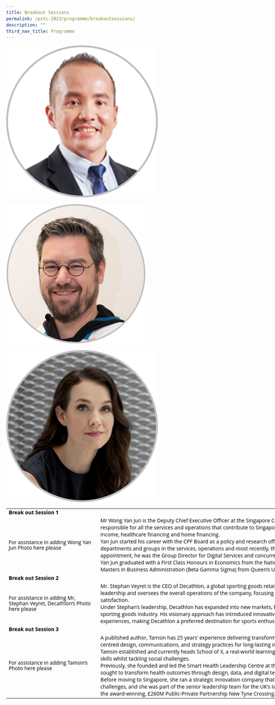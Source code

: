 ```yaml
---
title: Breakout Sessions
permalink: /pstc-2023/programme/breakoutsessions/
description: ""
third_nav_title: Programme
---
```

![Wong Yan Jun](/images/pst%20convention%20breakout%20speaker_wong%20yan%20jun.png)

![Stephan Veyret](/images/pst%20convention%20breakout%20speaker_stephan%20veryret.png)

![Tamsin Greulich Smith](/images/pst%20convention%20breakout%20speaker_tamsin.png)

   <!--tr {mso-height-source:auto;} col {mso-width-source:auto;} td {padding-top:1.0px; padding-right:1.0px; padding-left:1.0px; mso-ignore:padding; color:windowtext; font-size:18.0pt; font-weight:400; font-style:normal; text-decoration:none; font-family:Arial; mso-generic-font-family:auto; mso-font-charset:0; text-align:general; vertical-align:bottom; border:none; mso-background-source:auto; mso-pattern:auto;} .oa1 {border:.25pt solid #AFABAB; background:white; mso-pattern:auto none; vertical-align:top; padding-bottom:3.6pt; padding-left:7.2pt; padding-top:3.6pt; padding-right:7.2pt;} .oa2 {border:.25pt solid; background:#59ABAA; mso-pattern:auto none; text-align:justify; vertical-align:top; padding-bottom:3.6pt; padding-left:7.2pt; padding-top:3.6pt; padding-right:7.2pt;} .oa3 {border:.25pt solid #AFABAB; vertical-align:top; padding-bottom:3.6pt; padding-left:7.2pt; padding-top:3.6pt; padding-right:7.2pt;} .oa4 {border:.25pt solid; text-align:justify; vertical-align:top; padding-bottom:3.6pt; padding-left:7.2pt; padding-top:3.6pt; padding-right:7.2pt;} -->

<table style="border-collapse:
 collapse;width:779pt;mso-yfti-tbllook:1568" width="1558" cellspacing="0" cellpadding="0" border="0"><colgroup><col style="mso-width-source:userset;width:181pt" width="362"> <col style="mso-width-source:userset;width:598pt" width="1196"></colgroup><tbody><tr><td style="width:779pt" width="1558" class="oa1" colspan="2"><p style="language:en-US;line-height:107%;margin-top:0pt;margin-bottom:0pt;
  margin-left:0in;text-align:left;direction:ltr;unicode-bidi:embed;mso-line-break-override:
  none;word-break:normal;punctuation-wrap:hanging"><span style="font-size:10.5pt;
  font-family:&quot;Open Sans&quot;;mso-ascii-font-family:&quot;Open Sans&quot;;mso-fareast-font-family:
  &quot;Open Sans&quot;;mso-bidi-font-family:&quot;Open Sans&quot;;color:black;mso-color-index:
  1;mso-font-kerning:12.0pt;language:en-US;font-weight:bold;mso-style-textfill-type:
  solid;mso-style-textfill-fill-themecolor:text1;mso-style-textfill-fill-color:
  black;mso-style-textfill-fill-alpha:100.0%">Break out Session 1</span></p></td></tr><tr style="mso-height-source:userset;height:19.21pt" height="38"><td style="height:19.21pt;width:181pt" width="362" class="oa3" height="38"><p style="language:en-US;line-height:107%;margin-top:0pt;margin-bottom:0pt;
  margin-left:0in;text-align:left;direction:ltr;unicode-bidi:embed;mso-line-break-override:
  none;word-break:normal;punctuation-wrap:hanging"><span style="font-size:10.5pt;
  font-family:&quot;Open Sans&quot;;mso-ascii-font-family:&quot;Open Sans&quot;;mso-fareast-font-family:
  &quot;Open Sans&quot;;mso-bidi-font-family:&quot;Open Sans&quot;;color:black;mso-color-index:
  13;mso-font-kerning:12.0pt;language:en-SG;mso-style-textfill-type:solid;
  mso-style-textfill-fill-themecolor:dark1;mso-style-textfill-fill-color:black;
  mso-style-textfill-fill-alpha:100.0%">For assistance in adding </span><span style="font-size:10.5pt;font-family:&quot;Open Sans&quot;;mso-ascii-font-family:&quot;Open Sans&quot;;
  mso-fareast-font-family:&quot;Open Sans&quot;;mso-bidi-font-family:&quot;Open Sans&quot;;
  color:black;mso-color-index:13;mso-font-kerning:12.0pt;language:en-SG;
  mso-style-textfill-type:solid;mso-style-textfill-fill-themecolor:dark1;
  mso-style-textfill-fill-color:black;mso-style-textfill-fill-alpha:100.0%">Wong Yan Jun</span><span style="font-size:10.5pt;font-family:&quot;Open Sans&quot;;
  mso-ascii-font-family:&quot;Open Sans&quot;;mso-fareast-font-family:&quot;Open Sans&quot;;
  mso-bidi-font-family:&quot;Open Sans&quot;;color:black;mso-color-index:13;mso-font-kerning:
  12.0pt;language:en-SG;mso-style-textfill-type:solid;mso-style-textfill-fill-themecolor:
  dark1;mso-style-textfill-fill-color:black;mso-style-textfill-fill-alpha:100.0%"> Photo here please</span></p></td><td style="width:598pt" width="1196" class="oa3"><p style="language:en-US;line-height:normal;margin-top:0pt;margin-bottom:
  0pt;margin-left:0in;text-indent:0in;text-align:left;direction:ltr;unicode-bidi:
  embed;mso-line-break-override:none;word-break:normal;punctuation-wrap:hanging"><span style="font-size:10.5pt;font-family:&quot;Open Sans&quot;;mso-ascii-font-family:&quot;Open Sans&quot;;
  mso-fareast-font-family:&quot;Open Sans&quot;;mso-bidi-font-family:&quot;Open Sans&quot;;
  color:black;mso-color-index:13;mso-font-kerning:12.0pt;language:en-US;
  mso-style-textfill-type:solid;mso-style-textfill-fill-themecolor:dark1;
  mso-style-textfill-fill-color:black;mso-style-textfill-fill-alpha:100.0%">Mr</span><span style="font-size:10.5pt;font-family:&quot;Open Sans&quot;;mso-ascii-font-family:&quot;Open Sans&quot;;
  mso-fareast-font-family:&quot;Open Sans&quot;;mso-bidi-font-family:&quot;Open Sans&quot;;
  color:black;mso-color-index:13;mso-font-kerning:12.0pt;language:en-US;
  mso-style-textfill-type:solid;mso-style-textfill-fill-themecolor:dark1;
  mso-style-textfill-fill-color:black;mso-style-textfill-fill-alpha:100.0%"> Wong Yan Jun is the Deputy Chief Executive Officer at the Singapore Central Provident Fund (CPF) Board. He is responsible for all the services and operations that contribute to Singaporeans’ secure retirement, through lifelong income, healthcare financing and home financing.</span></p><p style="language:en-US;line-height:normal;margin-top:0pt;margin-bottom:
  0pt;margin-left:0in;text-indent:0in;text-align:left;direction:ltr;unicode-bidi:
  embed;mso-line-break-override:none;word-break:normal;punctuation-wrap:hanging"></p><p style="language:en-US;line-height:normal;margin-top:0pt;margin-bottom:
  0pt;margin-left:0in;text-indent:0in;text-align:left;direction:ltr;unicode-bidi:
  embed;mso-line-break-override:none;word-break:normal;punctuation-wrap:hanging"><span style="font-size:10.5pt;font-family:&quot;Open Sans&quot;;mso-ascii-font-family:&quot;Open Sans&quot;;
  mso-fareast-font-family:&quot;Open Sans&quot;;mso-bidi-font-family:&quot;Open Sans&quot;;
  color:black;mso-color-index:13;mso-font-kerning:12.0pt;language:en-US;
  mso-style-textfill-type:solid;mso-style-textfill-fill-themecolor:dark1;
  mso-style-textfill-fill-color:black;mso-style-textfill-fill-alpha:100.0%">Yan Jun started his career with the CPF Board as a policy and research officer in 2006.&nbsp;Over the years, he has led departments and groups in the services, operations and most recently, the technology domains. Prior to his current appointment, he was the Group Director for Digital Services and concurrently the Chief Information Officer.</span></p><p style="language:en-US;line-height:normal;margin-top:0pt;margin-bottom:
  0pt;margin-left:0in;text-indent:0in;text-align:left;direction:ltr;unicode-bidi:
  embed;mso-line-break-override:none;word-break:normal;punctuation-wrap:hanging"></p><p style="language:en-US;line-height:normal;margin-top:0pt;margin-bottom:
  0pt;margin-left:0in;text-indent:0in;text-align:left;direction:ltr;unicode-bidi:
  embed;mso-line-break-override:none;word-break:normal;punctuation-wrap:hanging"><span style="font-size:10.5pt;font-family:&quot;Open Sans&quot;;mso-ascii-font-family:&quot;Open Sans&quot;;
  mso-fareast-font-family:&quot;Open Sans&quot;;mso-bidi-font-family:&quot;Open Sans&quot;;
  color:black;mso-color-index:13;mso-font-kerning:12.0pt;language:en-US;
  mso-style-textfill-type:solid;mso-style-textfill-fill-themecolor:dark1;
  mso-style-textfill-fill-color:black;mso-style-textfill-fill-alpha:100.0%">Yan Jun graduated with a First Class </span><span style="font-size:10.5pt;
  font-family:&quot;Open Sans&quot;;mso-ascii-font-family:&quot;Open Sans&quot;;mso-fareast-font-family:
  &quot;Open Sans&quot;;mso-bidi-font-family:&quot;Open Sans&quot;;color:black;mso-color-index:
  13;mso-font-kerning:12.0pt;language:en-US;mso-style-textfill-type:solid;
  mso-style-textfill-fill-themecolor:dark1;mso-style-textfill-fill-color:black;
  mso-style-textfill-fill-alpha:100.0%">Honours</span><span style="font-size:
  10.5pt;font-family:&quot;Open Sans&quot;;mso-ascii-font-family:&quot;Open Sans&quot;;mso-fareast-font-family:
  &quot;Open Sans&quot;;mso-bidi-font-family:&quot;Open Sans&quot;;color:black;mso-color-index:
  13;mso-font-kerning:12.0pt;language:en-US;mso-style-textfill-type:solid;
  mso-style-textfill-fill-themecolor:dark1;mso-style-textfill-fill-color:black;
  mso-style-textfill-fill-alpha:100.0%"> in Economics from the National University of Singapore. He also has a Masters in Business Administration (Beta Gamma Sigma) from Queen’s University in Canada.&nbsp;</span></p></td></tr><tr style="mso-height-source:userset;height:11.43pt" height="23"><td style="height:11.43pt;
  width:779pt" width="1558" class="oa3" height="23" colspan="2"><p style="language:en-US;line-height:107%;margin-top:0pt;margin-bottom:0pt;
  margin-left:0in;text-align:left;direction:ltr;unicode-bidi:embed;mso-line-break-override:
  none;word-break:normal;punctuation-wrap:hanging"><span style="font-size:10.5pt;
  font-family:&quot;Open Sans&quot;;mso-ascii-font-family:&quot;Open Sans&quot;;mso-fareast-font-family:
  &quot;Open Sans&quot;;mso-bidi-font-family:&quot;Open Sans&quot;;color:black;mso-color-index:
  13;mso-font-kerning:12.0pt;language:en-US;font-weight:bold;mso-style-textfill-type:
  solid;mso-style-textfill-fill-themecolor:dark1;mso-style-textfill-fill-color:
  black;mso-style-textfill-fill-alpha:100.0%">Break out Session 2</span></p></td></tr><tr style="mso-height-source:userset;height:11.43pt" height="23"><td style="height:11.43pt;width:181pt" width="362" class="oa3" height="23"><p style="language:en-US;line-height:107%;margin-top:0pt;margin-bottom:0pt;
  margin-left:0in;text-align:left;direction:ltr;unicode-bidi:embed;mso-line-break-override:
  none;word-break:normal;punctuation-wrap:hanging"><span style="font-size:10.5pt;
  font-family:&quot;Open Sans&quot;;mso-ascii-font-family:&quot;Open Sans&quot;;mso-fareast-font-family:
  &quot;Open Sans&quot;;mso-bidi-font-family:&quot;Open Sans&quot;;color:black;mso-color-index:
  13;mso-font-kerning:12.0pt;language:en-SG;mso-style-textfill-type:solid;
  mso-style-textfill-fill-themecolor:dark1;mso-style-textfill-fill-color:black;
  mso-style-textfill-fill-alpha:100.0%">For assistance in adding Mr, Stephan </span><span style="font-size:10.5pt;font-family:&quot;Open Sans&quot;;mso-ascii-font-family:&quot;Open Sans&quot;;
  mso-fareast-font-family:&quot;Open Sans&quot;;mso-bidi-font-family:&quot;Open Sans&quot;;
  color:black;mso-color-index:13;mso-font-kerning:12.0pt;language:en-SG;
  mso-style-textfill-type:solid;mso-style-textfill-fill-themecolor:dark1;
  mso-style-textfill-fill-color:black;mso-style-textfill-fill-alpha:100.0%">Veyret</span><span style="font-size:10.5pt;font-family:&quot;Open Sans&quot;;mso-ascii-font-family:&quot;Open Sans&quot;;
  mso-fareast-font-family:&quot;Open Sans&quot;;mso-bidi-font-family:&quot;Open Sans&quot;;
  color:black;mso-color-index:13;mso-font-kerning:12.0pt;language:en-SG;
  mso-style-textfill-type:solid;mso-style-textfill-fill-themecolor:dark1;
  mso-style-textfill-fill-color:black;mso-style-textfill-fill-alpha:100.0%">, Decathlon’s Photo here please</span></p></td><td style="width:598pt" width="1196" class="oa3"><p style="language:en-US;line-height:normal;margin-top:0pt;margin-bottom:
  0pt;margin-left:0in;text-indent:0in;text-align:left;direction:ltr;unicode-bidi:
  embed;mso-line-break-override:none;word-break:normal;punctuation-wrap:hanging"><span style="font-size:10.5pt;font-family:&quot;Open Sans&quot;;mso-ascii-font-family:&quot;Open Sans&quot;;
  mso-fareast-font-family:&quot;Open Sans&quot;;mso-bidi-font-family:&quot;Open Sans&quot;;
  color:black;mso-color-index:13;mso-font-kerning:12.0pt;language:en-US;
  mso-style-textfill-type:solid;mso-style-textfill-fill-themecolor:dark1;
  mso-style-textfill-fill-color:black;mso-style-textfill-fill-alpha:100.0%">Mr. Stephan </span><span style="font-size:10.5pt;font-family:&quot;Open Sans&quot;;
  mso-ascii-font-family:&quot;Open Sans&quot;;mso-fareast-font-family:&quot;Open Sans&quot;;
  mso-bidi-font-family:&quot;Open Sans&quot;;color:black;mso-color-index:13;mso-font-kerning:
  12.0pt;language:en-US;mso-style-textfill-type:solid;mso-style-textfill-fill-themecolor:
  dark1;mso-style-textfill-fill-color:black;mso-style-textfill-fill-alpha:100.0%">Veyret</span><span style="font-size:10.5pt;font-family:&quot;Open Sans&quot;;mso-ascii-font-family:&quot;Open Sans&quot;;
  mso-fareast-font-family:&quot;Open Sans&quot;;mso-bidi-font-family:&quot;Open Sans&quot;;
  color:black;mso-color-index:13;mso-font-kerning:12.0pt;language:en-US;
  mso-style-textfill-type:solid;mso-style-textfill-fill-themecolor:dark1;
  mso-style-textfill-fill-color:black;mso-style-textfill-fill-alpha:100.0%"> is the CEO of Decathlon, a global sporting goods retailer. As the CEO, he provides strategic leadership and oversees the overall operations of the company, focusing on driving growth, innovation, and customer satisfaction.</span></p><p style="language:en-US;line-height:normal;margin-top:0pt;margin-bottom:
  0pt;margin-left:0in;text-indent:0in;text-align:left;direction:ltr;unicode-bidi:
  embed;mso-line-break-override:none;word-break:normal;punctuation-wrap:hanging"></p><p style="language:en-US;line-height:normal;margin-top:0pt;margin-bottom:
  0pt;margin-left:0in;text-indent:0in;text-align:left;direction:ltr;unicode-bidi:
  embed;mso-line-break-override:none;word-break:normal;punctuation-wrap:hanging"><span style="font-size:10.5pt;font-family:&quot;Open Sans&quot;;mso-ascii-font-family:&quot;Open Sans&quot;;
  mso-fareast-font-family:&quot;Open Sans&quot;;mso-bidi-font-family:&quot;Open Sans&quot;;
  color:black;mso-color-index:13;mso-font-kerning:12.0pt;language:en-US;
  mso-style-textfill-type:solid;mso-style-textfill-fill-themecolor:dark1;
  mso-style-textfill-fill-color:black;mso-style-textfill-fill-alpha:100.0%">Under Stephan’s leadership, Decathlon has expanded into new markets, becoming a leading player in the global sporting goods industry. His visionary approach has introduced innovative product lines and elevated customer experiences, making Decathlon a preferred destination for sports enthusiasts of all levels.</span></p></td></tr><tr style="mso-height-source:userset;height:11.43pt" height="23"><td style="height:11.43pt;
  width:779pt" width="1558" class="oa3" height="23" colspan="2"><p style="language:en-US;line-height:107%;margin-top:0pt;margin-bottom:0pt;
  margin-left:0in;text-align:left;direction:ltr;unicode-bidi:embed;mso-line-break-override:
  none;word-break:normal;punctuation-wrap:hanging"><span style="font-size:10.5pt;
  font-family:&quot;Open Sans&quot;;mso-ascii-font-family:&quot;Open Sans&quot;;mso-fareast-font-family:
  &quot;Open Sans&quot;;mso-bidi-font-family:&quot;Open Sans&quot;;color:black;mso-color-index:
  13;mso-font-kerning:12.0pt;language:en-US;font-weight:bold;mso-style-textfill-type:
  solid;mso-style-textfill-fill-themecolor:dark1;mso-style-textfill-fill-color:
  black;mso-style-textfill-fill-alpha:100.0%">Break out Session 3</span></p></td></tr><tr style="mso-height-source:userset;height:11.43pt" height="23"><td style="height:11.43pt;width:181pt" width="362" class="oa3" height="23"><p style="language:en-US;line-height:107%;margin-top:0pt;margin-bottom:0pt;
  margin-left:0in;text-align:left;direction:ltr;unicode-bidi:embed;mso-line-break-override:
  none;word-break:normal;punctuation-wrap:hanging"><span style="font-size:10.5pt;
  font-family:&quot;Open Sans&quot;;mso-ascii-font-family:&quot;Open Sans&quot;;mso-fareast-font-family:
  &quot;Open Sans&quot;;mso-bidi-font-family:&quot;Open Sans&quot;;color:black;mso-color-index:
  13;mso-font-kerning:12.0pt;language:en-SG;mso-style-textfill-type:solid;
  mso-style-textfill-fill-themecolor:dark1;mso-style-textfill-fill-color:black;
  mso-style-textfill-fill-alpha:100.0%">For assistance in adding </span><span style="font-size:10.5pt;font-family:&quot;Open Sans&quot;;mso-ascii-font-family:&quot;Open Sans&quot;;
  mso-fareast-font-family:&quot;Open Sans&quot;;mso-bidi-font-family:&quot;Open Sans&quot;;
  color:black;mso-color-index:13;mso-font-kerning:12.0pt;language:en-SG;
  mso-style-textfill-type:solid;mso-style-textfill-fill-themecolor:dark1;
  mso-style-textfill-fill-color:black;mso-style-textfill-fill-alpha:100.0%">Tamsin’s</span><span style="font-size:10.5pt;font-family:&quot;Open Sans&quot;;mso-ascii-font-family:&quot;Open Sans&quot;;
  mso-fareast-font-family:&quot;Open Sans&quot;;mso-bidi-font-family:&quot;Open Sans&quot;;
  color:black;mso-color-index:13;mso-font-kerning:12.0pt;language:en-SG;
  mso-style-textfill-type:solid;mso-style-textfill-fill-themecolor:dark1;
  mso-style-textfill-fill-color:black;mso-style-textfill-fill-alpha:100.0%"> Photo here please</span></p></td><td style="width:598pt" width="1196" class="oa3"><p style="language:en-US;line-height:normal;margin-top:0pt;margin-bottom:
  0pt;margin-left:0in;text-indent:0in;text-align:left;direction:ltr;unicode-bidi:
  embed;mso-line-break-override:none;word-break:normal;punctuation-wrap:hanging"><span style="font-size:10.5pt;font-family:&quot;Open Sans&quot;;mso-ascii-font-family:&quot;Open Sans&quot;;
  mso-fareast-font-family:&quot;Open Sans&quot;;mso-bidi-font-family:&quot;Open Sans&quot;;
  color:black;mso-color-index:13;mso-font-kerning:12.0pt;language:en-US;
  mso-style-textfill-type:solid;mso-style-textfill-fill-themecolor:dark1;
  mso-style-textfill-fill-color:black;mso-style-textfill-fill-alpha:100.0%">A published author, Tamsin has 25 years’ experience delivering transformation </span><span style="font-size:10.5pt;font-family:&quot;Open Sans&quot;;mso-ascii-font-family:&quot;Open Sans&quot;;
  mso-fareast-font-family:&quot;Open Sans&quot;;mso-bidi-font-family:&quot;Open Sans&quot;;
  color:black;mso-color-index:13;mso-font-kerning:12.0pt;language:en-US;
  mso-style-textfill-type:solid;mso-style-textfill-fill-themecolor:dark1;
  mso-style-textfill-fill-color:black;mso-style-textfill-fill-alpha:100.0%">programmes</span><span style="font-size:10.5pt;font-family:&quot;Open Sans&quot;;mso-ascii-font-family:&quot;Open Sans&quot;;
  mso-fareast-font-family:&quot;Open Sans&quot;;mso-bidi-font-family:&quot;Open Sans&quot;;
  color:black;mso-color-index:13;mso-font-kerning:12.0pt;language:en-US;
  mso-style-textfill-type:solid;mso-style-textfill-fill-themecolor:dark1;
  mso-style-textfill-fill-color:black;mso-style-textfill-fill-alpha:100.0%"> integrating human-</span><span style="font-size:10.5pt;font-family:&quot;Open Sans&quot;;
  mso-ascii-font-family:&quot;Open Sans&quot;;mso-fareast-font-family:&quot;Open Sans&quot;;
  mso-bidi-font-family:&quot;Open Sans&quot;;color:black;mso-color-index:13;mso-font-kerning:
  12.0pt;language:en-US;mso-style-textfill-type:solid;mso-style-textfill-fill-themecolor:
  dark1;mso-style-textfill-fill-color:black;mso-style-textfill-fill-alpha:100.0%">centred</span><span style="font-size:10.5pt;font-family:&quot;Open Sans&quot;;mso-ascii-font-family:&quot;Open Sans&quot;;
  mso-fareast-font-family:&quot;Open Sans&quot;;mso-bidi-font-family:&quot;Open Sans&quot;;
  color:black;mso-color-index:13;mso-font-kerning:12.0pt;language:en-US;
  mso-style-textfill-type:solid;mso-style-textfill-fill-themecolor:dark1;
  mso-style-textfill-fill-color:black;mso-style-textfill-fill-alpha:100.0%"> design, communications, and strategy practices for long-lasting impacts.</span></p><p style="language:en-US;line-height:normal;margin-top:0pt;margin-bottom:
  0pt;margin-left:0in;text-indent:0in;text-align:left;direction:ltr;unicode-bidi:
  embed;mso-line-break-override:none;word-break:normal;punctuation-wrap:hanging"></p><p style="language:en-US;line-height:normal;margin-top:0pt;margin-bottom:
  0pt;margin-left:0in;text-indent:0in;text-align:left;direction:ltr;unicode-bidi:
  embed;mso-line-break-override:none;word-break:normal;punctuation-wrap:hanging"><span style="font-size:10.5pt;font-family:&quot;Open Sans&quot;;mso-ascii-font-family:&quot;Open Sans&quot;;
  mso-fareast-font-family:&quot;Open Sans&quot;;mso-bidi-font-family:&quot;Open Sans&quot;;
  color:black;mso-color-index:13;mso-font-kerning:12.0pt;language:en-US;
  mso-style-textfill-type:solid;mso-style-textfill-fill-themecolor:dark1;
  mso-style-textfill-fill-color:black;mso-style-textfill-fill-alpha:100.0%">Tamsin established and currently heads School of X, a real-world learning platform building human-</span><span style="font-size:10.5pt;font-family:&quot;Open Sans&quot;;
  mso-ascii-font-family:&quot;Open Sans&quot;;mso-fareast-font-family:&quot;Open Sans&quot;;
  mso-bidi-font-family:&quot;Open Sans&quot;;color:black;mso-color-index:13;mso-font-kerning:
  12.0pt;language:en-US;mso-style-textfill-type:solid;mso-style-textfill-fill-themecolor:
  dark1;mso-style-textfill-fill-color:black;mso-style-textfill-fill-alpha:100.0%">centred</span><span style="font-size:10.5pt;font-family:&quot;Open Sans&quot;;mso-ascii-font-family:&quot;Open Sans&quot;;
  mso-fareast-font-family:&quot;Open Sans&quot;;mso-bidi-font-family:&quot;Open Sans&quot;;
  color:black;mso-color-index:13;mso-font-kerning:12.0pt;language:en-US;
  mso-style-textfill-type:solid;mso-style-textfill-fill-themecolor:dark1;
  mso-style-textfill-fill-color:black;mso-style-textfill-fill-alpha:100.0%"> design skills whilst tackling social challenges.</span></p><p style="language:en-US;line-height:normal;margin-top:0pt;margin-bottom:
  0pt;margin-left:0in;text-indent:0in;text-align:left;direction:ltr;unicode-bidi:
  embed;mso-line-break-override:none;word-break:normal;punctuation-wrap:hanging"></p><p style="language:en-US;line-height:normal;margin-top:0pt;margin-bottom:
  0pt;margin-left:0in;text-indent:0in;text-align:left;direction:ltr;unicode-bidi:
  embed;mso-line-break-override:none;word-break:normal;punctuation-wrap:hanging"><span style="font-size:10.5pt;font-family:&quot;Open Sans&quot;;mso-ascii-font-family:&quot;Open Sans&quot;;
  mso-fareast-font-family:&quot;Open Sans&quot;;mso-bidi-font-family:&quot;Open Sans&quot;;
  color:black;mso-color-index:13;mso-font-kerning:12.0pt;language:en-US;
  mso-style-textfill-type:solid;mso-style-textfill-fill-themecolor:dark1;
  mso-style-textfill-fill-color:black;mso-style-textfill-fill-alpha:100.0%">Previously, she founded and led the Smart Health Leadership Centre at the National University of Singapore, which sought to transform health outcomes through design, data, and digital technology.</span></p><p style="language:en-US;line-height:normal;margin-top:0pt;margin-bottom:
  0pt;margin-left:0in;text-indent:0in;text-align:left;direction:ltr;unicode-bidi:
  embed;mso-line-break-override:none;word-break:normal;punctuation-wrap:hanging"></p><p style="language:en-US;line-height:normal;margin-top:0pt;margin-bottom:
  0pt;margin-left:0in;text-indent:0in;text-align:left;direction:ltr;unicode-bidi:
  embed;mso-line-break-override:none;word-break:normal;punctuation-wrap:hanging"><span style="font-size:10.5pt;font-family:&quot;Open Sans&quot;;mso-ascii-font-family:&quot;Open Sans&quot;;
  mso-fareast-font-family:&quot;Open Sans&quot;;mso-bidi-font-family:&quot;Open Sans&quot;;
  color:black;mso-color-index:13;mso-font-kerning:12.0pt;language:en-US;
  mso-style-textfill-type:solid;mso-style-textfill-fill-themecolor:dark1;
  mso-style-textfill-fill-color:black;mso-style-textfill-fill-alpha:100.0%">Before moving to Singapore, she ran a strategic innovation company that </span><span style="font-size:10.5pt;font-family:&quot;Open Sans&quot;;mso-ascii-font-family:&quot;Open Sans&quot;;
  mso-fareast-font-family:&quot;Open Sans&quot;;mso-bidi-font-family:&quot;Open Sans&quot;;
  color:black;mso-color-index:13;mso-font-kerning:12.0pt;language:en-US;
  mso-style-textfill-type:solid;mso-style-textfill-fill-themecolor:dark1;
  mso-style-textfill-fill-color:black;mso-style-textfill-fill-alpha:100.0%">specialised</span><span style="font-size:10.5pt;font-family:&quot;Open Sans&quot;;mso-ascii-font-family:&quot;Open Sans&quot;;
  mso-fareast-font-family:&quot;Open Sans&quot;;mso-bidi-font-family:&quot;Open Sans&quot;;
  color:black;mso-color-index:13;mso-font-kerning:12.0pt;language:en-US;
  mso-style-textfill-type:solid;mso-style-textfill-fill-themecolor:dark1;
  mso-style-textfill-fill-color:black;mso-style-textfill-fill-alpha:100.0%"> in complex public-private sector challenges, and she was part of the senior leadership team for the UK's largest civil engineering project at that time, the award-winning, £260M Public-Private Partnership New Tyne Crossing.</span></p></td></tr></tbody></table>